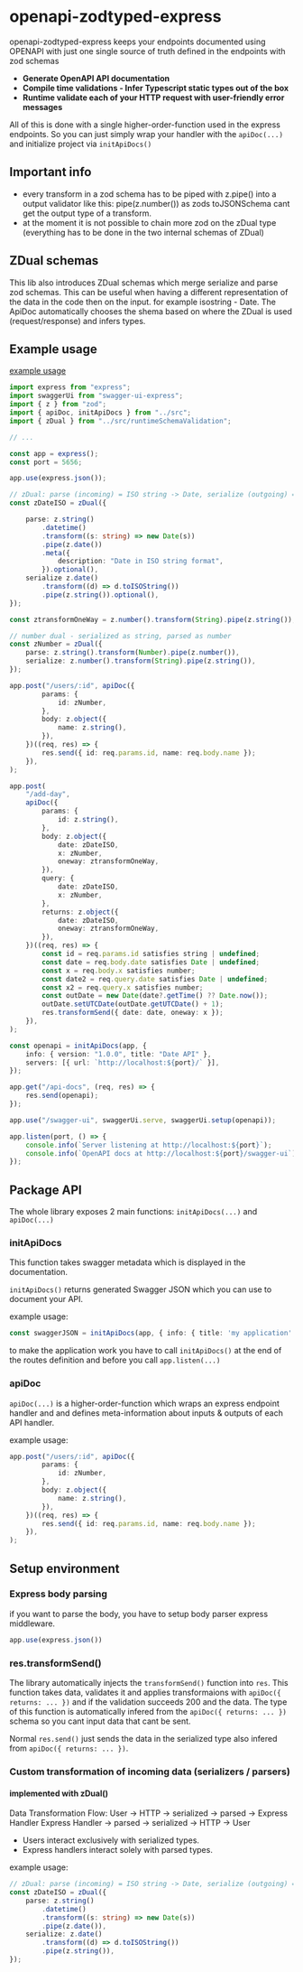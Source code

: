 # openapi-zodtyped-express

openapi-zodtyped-express keeps your endpoints documented using OPENAPI with just one single source of truth defined in the endpoints with zod schemas

- **Generate OpenAPI API documentation**
- **Compile time validations - Infer Typescript static types out of the box**
- **Runtime validate each of your HTTP request with user-friendly error messages**

All of this is done with a single higher-order-function used in the express endpoints.
So you can just simply wrap your handler with the `apiDoc(...)` and initialize project via `initApiDocs()`

## Important info

- every transform in a zod schema has to be piped with z.pipe() into a output validator like this: pipe(z.number()) as zods toJSONSchema cant get the output type of a transform.
- at the moment it is not possible to chain more zod on the zDual type (everything has to be done in the two internal schemas of ZDual)

## ZDual schemas
This lib also introduces ZDual schemas which merge serialize and parse zod schemas. This can be useful when having a different representation of the data in the code then on the input. for example isostring - Date.
The ApiDoc automatically chooses the shema based on where the ZDual is used (request/response) and infers types.

## Example usage

[example usage](https://github.com/lukdmine/openapi-zodtyped-express/blob/main/example/)

```typescript
import express from "express";
import swaggerUi from "swagger-ui-express";
import { z } from "zod";
import { apiDoc, initApiDocs } from "../src";
import { zDual } from "../src/runtimeSchemaValidation";

// ...

const app = express();
const port = 5656;

app.use(express.json());

// zDual: parse (incoming) = ISO string -> Date, serialize (outgoing) = Date -> ISO string
const zDateISO = zDual({

	parse: z.string()
		.datetime()
		.transform((s: string) => new Date(s))
		.pipe(z.date())
		.meta({
			description: "Date in ISO string format",
		}).optional(),
	serialize z.date()
		.transform((d) => d.toISOString())
		.pipe(z.string()).optional(),
});

const ztransformOneWay = z.number().transform(String).pipe(z.string());

// number dual - serialized as string, parsed as number
const zNumber = zDual({
	parse: z.string().transform(Number).pipe(z.number()),
	serialize: z.number().transform(String).pipe(z.string()),
});

app.post("/users/:id", apiDoc({
		params: {
			id: zNumber,
		},
		body: z.object({
			name: z.string(),
		}),
	})((req, res) => {
		res.send({ id: req.params.id, name: req.body.name });
	}),
);

app.post(
	"/add-day",
	apiDoc({
		params: {
			id: z.string(),
		},
		body: z.object({
			date: zDateISO,
			x: zNumber,
			oneway: ztransformOneWay,
		}),
		query: {
			date: zDateISO,
			x: zNumber,
		},
		returns: z.object({
			date: zDateISO,
			oneway: ztransformOneWay,
		}),
	})((req, res) => {
		const id = req.params.id satisfies string | undefined;
		const date = req.body.date satisfies Date | undefined;
		const x = req.body.x satisfies number;
		const date2 = req.query.date satisfies Date | undefined;
		const x2 = req.query.x satisfies number;
		const outDate = new Date(date?.getTime() ?? Date.now());
		outDate.setUTCDate(outDate.getUTCDate() + 1);
		res.transformSend({ date: date, oneway: x });
	}),
);

const openapi = initApiDocs(app, {
	info: { version: "1.0.0", title: "Date API" },
	servers: [{ url: `http://localhost:${port}/` }],
});

app.get("/api-docs", (req, res) => {
	res.send(openapi);
});

app.use("/swagger-ui", swaggerUi.serve, swaggerUi.setup(openapi));

app.listen(port, () => {
	console.info(`Server listening at http://localhost:${port}`);
	console.info(`OpenAPI docs at http://localhost:${port}/swagger-ui`);
});
```

## Package API

The whole library exposes 2 main functions: `initApiDocs(...)` and `apiDoc(...)`

### initApiDocs

This function takes swagger metadata which is displayed in the documentation.

`initApiDocs()` returns generated Swagger JSON which you can use to document your API.

example usage:

```typescript
const swaggerJSON = initApiDocs(app, { info: { title: 'my application' } })
```

to make the application work you have to call `initApiDocs()` at the end of the routes definition
and before you call `app.listen(...)`

### apiDoc

`apiDoc(...)` is a higher-order-function which wraps an express endpoint handler and
and defines meta-information about inputs & outputs of each API handler.

example usage:

```typescript
app.post("/users/:id", apiDoc({
		params: {
			id: zNumber,
		},
		body: z.object({
			name: z.string(),
		}),
	})((req, res) => {
		res.send({ id: req.params.id, name: req.body.name });
	}),
);
```

## Setup environment

### Express body parsing

if you want to parse the body, you have to setup body parser express middleware.

```typescript
app.use(express.json())
```

### res.transformSend()

The library automatically injects the `transformSend()` function into `res`. This function takes data, validates it and applies transformaions with `apiDoc({ returns: ... })` and if the validation succeeds 200 and the data. The type of this function is automatically infered from the  `apiDoc({ returns: ... })` schema so you cant input data that cant be sent.

Normal `res.send()` just sends the data in the serialized type also infered from `apiDoc({ returns: ... })`.

### Custom transformation of incoming data (serializers / parsers)

#### implemented with zDual()

Data Transformation Flow:
User -> HTTP -> serialized -> parsed -> Express Handler
Express Handler -> parsed -> serialized -> HTTP -> User

- Users interact exclusively with serialized types.
- Express handlers interact solely with parsed types.

example usage:

```typescript
// zDual: parse (incoming) = ISO string -> Date, serialize (outgoing) = Date -> ISO string
const zDateISO = zDual({
	parse: z.string()
		.datetime()
		.transform((s: string) => new Date(s))
		.pipe(z.date()),
	serialize: z.date()
		.transform((d) => d.toISOString())
		.pipe(z.string()),
});
